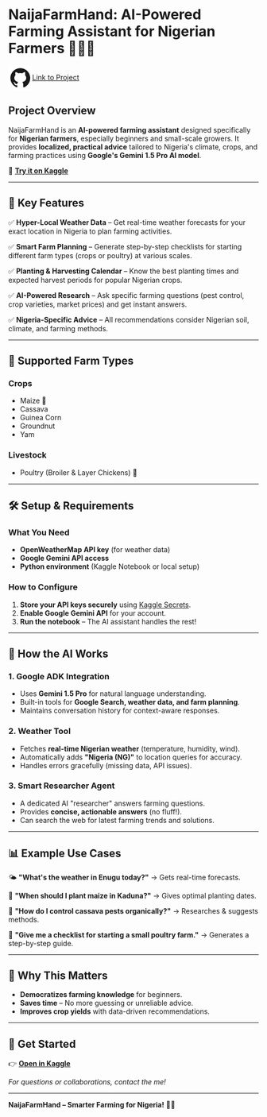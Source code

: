 # **NaijaFarmHand: AI-Powered Farming Assistant for Nigerian Farmers** 🌱🇳🇬  

<img src="icons8-github-48.png" alt="" align="center">[Link to Project](https://github.com/stenwire/NaijaFarmHand-Agent)

<!-- ![Farm Assistant Concept](https://example.com/farm-assistant-image.jpg) *Illustration of NaijaFarmHand assisting Nigerian farmers*   -->

## **Project Overview**  
NaijaFarmHand is an **AI-powered farming assistant** designed specifically for **Nigerian farmers**, especially beginners and small-scale growers. It provides **localized, practical advice** tailored to Nigeria's climate, crops, and farming practices using **Google's Gemini 1.5 Pro AI model**.  

🔗 **[Try it on Kaggle](https://www.kaggle.com/code/stephennwankwo/naijafarmhand-agent)**  

---

## **🌿 Key Features**  

✅ **Hyper-Local Weather Data** – Get real-time weather forecasts for your exact location in Nigeria to plan farming activities.  

✅ **Smart Farm Planning** – Generate step-by-step checklists for starting different farm types (crops or poultry) at various scales.  

✅ **Planting & Harvesting Calendar** – Know the best planting times and expected harvest periods for popular Nigerian crops.  

✅ **AI-Powered Research** – Ask specific farming questions (pest control, crop varieties, market prices) and get instant answers.  

✅ **Nigeria-Specific Advice** – All recommendations consider Nigerian soil, climate, and farming methods.  

---

## **🌽 Supported Farm Types**  

### **Crops**  
- Maize 🌽  
- Cassava  
- Guinea Corn  
- Groundnut  
- Yam  

### **Livestock**  
- Poultry (Broiler & Layer Chickens) 🐔  

---

## **🛠 Setup & Requirements**  

### **What You Need**  
- **OpenWeatherMap API key** (for weather data)  
- **Google Gemini API access**  
- **Python environment** (Kaggle Notebook or local setup)  

### **How to Configure**  
1. **Store your API keys securely** using [Kaggle Secrets](https://www.kaggle.com/discussions/product-feedback/114053).  
2. **Enable Google Gemini API** for your account.  
3. **Run the notebook** – The AI assistant handles the rest!  

---

## **🤖 How the AI Works**  

### **1. Google ADK Integration**  
- Uses **Gemini 1.5 Pro** for natural language understanding.  
- Built-in tools for **Google Search, weather data, and farm planning**.  
- Maintains conversation history for context-aware responses.  

### **2. Weather Tool**  
- Fetches **real-time Nigerian weather** (temperature, humidity, wind).  
- Automatically adds **"Nigeria (NG)"** to location queries for accuracy.  
- Handles errors gracefully (missing data, API issues).  

### **3. Smart Researcher Agent**  
- A dedicated AI "researcher" answers farming questions.  
- Provides **concise, actionable answers** (no fluff!).  
- Can search the web for latest farming trends and solutions.  

---

## **📊 Example Use Cases**  

🌤 **"What's the weather in Enugu today?"** → Gets real-time forecasts.  

📅 **"When should I plant maize in Kaduna?"** → Gives optimal planting dates.  

🐛 **"How do I control cassava pests organically?"** → Researches & suggests methods.  

📝 **"Give me a checklist for starting a small poultry farm."** → Generates a step-by-step guide.  

---

## **🚀 Why This Matters**  
- **Democratizes farming knowledge** for beginners.  
- **Saves time** – No more guessing or unreliable advice.  
- **Improves crop yields** with data-driven recommendations.  

---

## **🔗 Get Started**  
👉 **[Open in Kaggle](https://www.kaggle.com/code/stephennwankwo/naijafarmhand-agent)**  

*For questions or collaborations, contact the me!*  

---  

**NaijaFarmHand – Smarter Farming for Nigeria!** 🌱💡